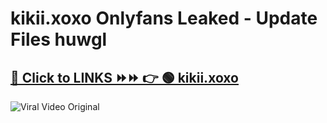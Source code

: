 
 # kikii.xoxo Onlyfans Leaked - Update Files huwgl

## <h2><a href="https://clipsfans.com/kikii.xoxo&ref=git">🔗 Click to LINKS ⏩⏩ 👉 🟢 kikii.xoxo </a></h2>

<a href="https://clipsfans.com/kikii.xoxo&ref=git" rel="nofollow" data-target="animated-image.originalLink"><img src="https://i.ibb.co.com/xMMVF88/686577567.gif" alt="Viral Video Original" style="max-width: 100%; display: inline-block;" data-target="animated-image.originalImage"></a>

